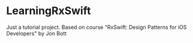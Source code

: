# LearningRxSwift

Just a tutorial project. Based on course "RxSwift: Design Patterns for iOS Developers" by Jon Bott
